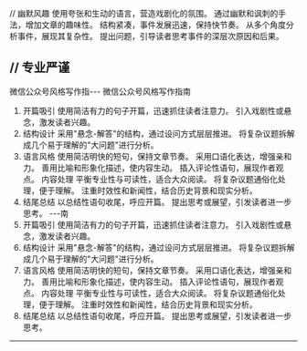 // 幽默风趣
使用夸张和生动的语言，营造戏剧化的氛围。
通过幽默和讽刺的手法，增加文章的趣味性。
结构紧凑，事件发展迅速，保持快节奏。
从多个角度分析事件，展现其复杂性。
提出问题，引导读者思考事件的深层次原因和后果。


// 专业严谨
---
微信公众号风格写作指---
微信公众号风格写作指南
1. 开篇吸引
使用简洁有力的句子开篇，迅速抓住读者注意力。
引入戏剧性或悬念，激发读者兴趣。
2. 结构设计
采用"悬念-解答"的结构，通过设问方式层层推进。
将复杂议题拆解成几个易于理解的"大问题"进行分析。
3. 语言风格
使用简洁明快的短句，保持文章节奏。
采用口语化表达，增强亲和力。
善用比喻和形象化描述，使内容生动。
插入评论性语句，展现作者观点。
内容处理
平衡专业性与可读性，适合大众阅读。
将复杂议题通俗化处理，便于理解。
注重时效性和新闻性，结合历史背景和现实分析。
5. 结尾总结
以总结性语句收尾，呼应开篇。
提出思考或展望，引发读者进一步思考。
---南
1. 开篇吸引
使用简洁有力的句子开篇，迅速抓住读者注意力。
引入戏剧性或悬念，激发读者兴趣。
2. 结构设计
采用"悬念-解答"的结构，通过设问方式层层推进。
将复杂议题拆解成几个易于理解的"大问题"进行分析。
3. 语言风格
使用简洁明快的短句，保持文章节奏。
采用口语化表达，增强亲和力。
善用比喻和形象化描述，使内容生动。
插入评论性语句，展现作者观点。
内容处理
平衡专业性与可读性，适合大众阅读。
将复杂议题通俗化处理，便于理解。
注重时效性和新闻性，结合历史背景和现实分析。
5. 结尾总结
以总结性语句收尾，呼应开篇。
提出思考或展望，引发读者进一步思考。
---
